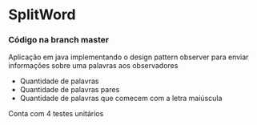 # SplitWord
 ### Código na branch master
Aplicação em java implementando o design pattern observer para enviar informações sobre uma palavras aos observadores 

- Quantidade de palavras
- Quantidade de palavras pares
- Quantidade de palavras que comecem com a letra maiúscula

Conta com 4 testes unitários
